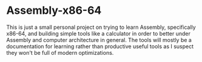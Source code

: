 # Assembly-x86-64
This is just a small personal project on trying to learn Assembly, specifically x86-64, and building simple tools like a calculator in order to better under Assembly and computer architecture in general. The tools will mostly be a documentation for learning rather than productive useful tools as I suspect they won't be full of modern optimizations.
